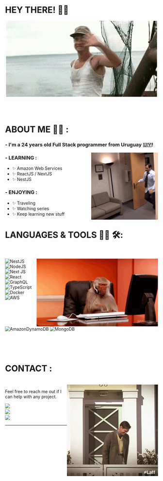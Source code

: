 # HEY THERE! 🙌🏻

<div align="center">
<img hight="300" width="auto" alt="GIF" align="center" src="https://raw.githubusercontent.com/joaquinzxy/joaquinzxy/main/media/waving.gif">
</div>

</br>
</br>
</br>

# ABOUT ME 👋🏻 :

### - I'm a 24 years old Full Stack programmer from Uruguay 🇺🇾!

<img heght="500" width="auto" alt="GIF" align="right" src="https://raw.githubusercontent.com/joaquinzxy/joaquinzxy/main/media/parkour.gif">

### - LEARNING :

- ✨ Amazon Web Services
- ✨ ReactJS / NextJS
- ✨ NestJS

### - ENJOYING :

- ✨ Traveling
- ✨ Watching series
- ✨ Keep learning new stuff

# LANGUAGES & TOOLS 👨‍💻 🛠:

</br>
<p align="center">
<img heght="200" width="400" alt="GIF" align="right" src="https://raw.githubusercontent.com/joaquinzxy/joaquinzxy/main/media/programming.gif">


![NestJS](https://img.shields.io/badge/nestjs-%23E0234E.svg?style=for-the-badge&logo=nestjs&logoColor=white)
![NodeJS](https://img.shields.io/badge/node.js-6DA55F?style=for-the-badge&logo=node.js&logoColor=white)
![Next JS](https://img.shields.io/badge/Next-black?style=for-the-badge&logo=next.js&logoColor=white)
![React](https://img.shields.io/badge/react-%2320232a.svg?style=for-the-badge&logo=react&logoColor=%2361DAFB)
</br>
![GraphQL](https://img.shields.io/badge/-GraphQL-E10098?style=for-the-badge&logo=graphql&logoColor=white)
![TypeScript](https://img.shields.io/badge/typescript-%23007ACC.svg?style=for-the-badge&logo=typescript&logoColor=white)
![Docker](https://img.shields.io/badge/docker-%230db7ed.svg?style=for-the-badge&logo=docker&logoColor=white)
</br>
![AWS](https://img.shields.io/badge/AWS-%23FF9900.svg?style=for-the-badge&logo=amazon-aws&logoColor=white)
![AmazonDynamoDB](https://img.shields.io/badge/Amazon%20DynamoDB-4053D6?style=for-the-badge&logo=Amazon%20DynamoDB&logoColor=white)
![MongoDB](https://img.shields.io/badge/MongoDB-%234ea94b.svg?style=for-the-badge&logo=mongodb&logoColor=white)

</p>

</br>
</br>
</br>

# CONTACT :

<p>
 </br>

<img hight="320" width="300" align="right" alt="GIF" src="https://raw.githubusercontent.com/joaquinzxy/joaquinzxy/main/media/goodbay.webp">

Feel free to reach me out if I can help with any project.

[<img src="https://img.shields.io/badge/Portfolio-%23000000.svg?style=for-the-badge&logo=GoogleChrome&logoColor=#FFFFFF">](https://soyjoaquin.xyz/)
</br>
[<img src="https://img.shields.io/badge/linkedin-%230077B5.svg?style=for-the-badge&logo=linkedin&logoColor=white">](https://www.linkedin.com/in/joaquin-de-sosa/)
</br>
[<img src="https://img.shields.io/badge/Gmail-D14836?style=for-the-badge&logo=gmail&logoColor=white">](mailto:joaquindesosa@gmail.com)

 </p>

---

